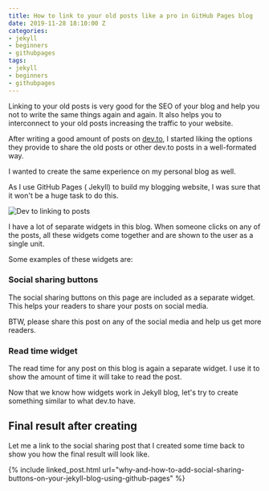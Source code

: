 ```yaml
---
title: How to link to your old posts like a pro in GitHub Pages blog
date: 2019-11-28 18:10:00 Z
categories:
- jekyll
- beginners
- githubpages
tags:
- jekyll
- beginners
- githubpages
---
```


Linking to your old posts is very good for the SEO of your blog and help you not to write the same things again and again. It also helps you to interconnect to your old posts increasing the traffic to your website.

After writing a good amount of posts on [dev.to](https://dev.to/singh1114), I started liking the options they provide to share the old posts or other dev.to posts in a well-formated way.

I wanted to create the same experience on my personal blog as well.

As I use GitHub Pages ( Jekyll) to build my blogging website, I was sure that it won't be a huge task to do this.

![Dev to linking to posts](https://i.imgur.com/H1tqz8l.png "Dev to linking to posts")

I have a lot of separate widgets in this blog. When someone clicks on any of the posts, all these widgets come together and are shown to the user as a single unit.

Some examples of these widgets are:

### Social sharing buttons

The social sharing buttons on this page are included as a separate widget. This helps your readers to share your posts on social media.

BTW, please share this post on any of the social media and help us get more readers.

### Read time widget

The read time for any post on this blog is again a separate widget. I use it to show the amount of time it will take to read the post.

Now that we know how widgets work in Jekyll blog, let's try to create something similar to what dev.to have.

## Final result after creating 

Let me a link to the social sharing post that I created some time back to show you how the final result will look like.

{% include linked_post.html url="why-and-how-to-add-social-sharing-buttons-on-your-jekyll-blog-using-github-pages" %}